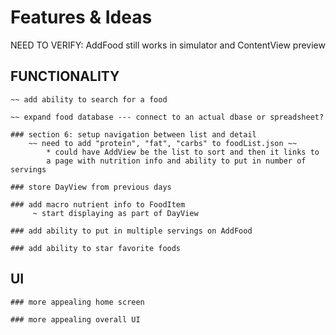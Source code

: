 #  Features & Ideas

NEED TO VERIFY: AddFood still works in simulator and ContentView preview

## FUNCTIONALITY

    ~~ add ability to search for a food

    ~~ expand food database --- connect to an actual dbase or spreadsheet? 
    
    ### section 6: setup navigation between list and detail
        ~~ need to add "protein", "fat", "carbs" to foodList.json ~~
            * could have AddView be the list to sort and then it links to 
            a page with nutrition info and ability to put in number of servings
    
    ### store DayView from previous days
    
    ### add macro nutrient info to FoodItem
         ~ start displaying as part of DayView
    
    ### add ability to put in multiple servings on AddFood
    
    ### add ability to star favorite foods


## UI

    ### more appealing home screen

    ### more appealing overall UI


